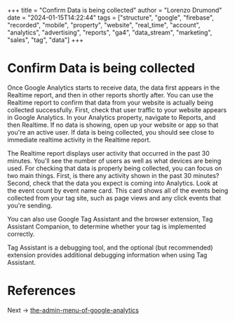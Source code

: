 +++
title = "Confirm Data is being collected"
author = "Lorenzo Drumond"
date = "2024-01-15T14:22:44"
tags = ["structure",  "google",  "firebase",  "recorded",  "mobile",  "property",  "website",  "real_time",  "account",  "analytics",  "advertising",  "reports",  "ga4",  "data_stream",  "marketing",  "sales",  "tag",  "data"]
+++


# Confirm Data is being collected
Once Google Analytics starts to receive data, the data first appears in the
Realtime report, and then in other reports shortly after. You can use the
Realtime report to confirm that data from your website is actually being
collected successfully. First, check that user traffic to your website appears
in Google Analytics. In your Analytics property, navigate to Reports, and then
Realtime. If no data is showing, open up your website or app so that you're an
active user. If data is being collected, you should see close to immediate
realtime activity in the Realtime report.

The Realtime report displays user activity that occurred in the past 30
minutes. You'll see the number of users as well as what devices are being used.
For checking that data is properly being collected, you can focus on two main
things. First, is there any activity shown in the past 30 minutes? Second,
check that the data you expect is coming into Analytics. Look at the event
count by event name card. This card shows all of the events being collected
from your tag site, such as page views and any click events that you're sending.

You can also use Google Tag Assistant and the browser extension, Tag Assistant
Companion, to determine whether your tag is implemented correctly.

Tag Assistant is a debugging tool, and the optional (but recommended) extension
provides additional debugging information when using Tag Assistant.

# References

Next -> [the-admin-menu-of-google-analytics](/wiki/the-admin-menu-of-google-analytics/)
